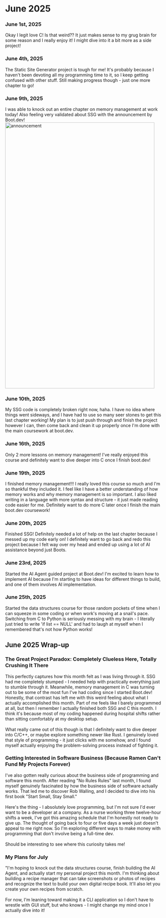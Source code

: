 # June 2025
### June 1st, 2025
Okay I legit love C! Is that weird?? It just makes sense to my grug brain for some reason and I really enjoy it! I might dive into it a bit more as a side project!
### June 4th, 2025
The Static Site Generator project is tough for me! It's probably because I haven't been devoting all my programming time to it, so I keep getting confused with other stuff. Still making progress though - just one more chapter to go!

### June 9th, 2025
I was able to knock out an entire chapter on memory management at work today! Also feeling very validated about SSG with the announcement by Boot.dev!<br> <img src="https://github.com/user-attachments/assets/5300111d-c08e-4105-aa9d-4c7dcb8f77eb" alt="announcement" height="853" width="480">

### June 10th, 2025
My SSG code is completely broken right now, haha. I have no idea where things went sideways, and I have had to use so many seer stones to get this last chapter working! My plan is to just push through and finish the project however I can, then come back and clean it up properly once I'm done with the main coursework at boot.dev.

### June 16th, 2025
Only 2 more lessons on memory management! I've really enjoyed this course and definitely want to dive deeper into C once I finish boot.dev!

### June 19th, 2025
I finished memory management!!! I really loved this course so much and I'm so thankful they included it. I feel like I have a better understanding of how memory works and why memory management is so important. I also liked writing in a language with more syntax and structure - it just made reading code easier for me. Definitely want to do more C later once I finish the main boot.dev coursework!

### June 20th, 2025
Finished SSG! Definitely needed a lot of help on the last chapter because I messed up my code early on! I definitely want to go back and redo this project because I felt way over my head and ended up using a lot of AI assistance beyond just Boots.

### June 23rd, 2025
Started the AI Agent guided project at Boot.dev! I'm excited to learn how to implement AI because I'm starting to have ideas for different things to build, and one of them involves AI implementation.

### June 25th, 2025 
Started the data structures course for those random pockets of time when I can squeeze in some coding or when work's moving at a snail's pace. Switching from C to Python is seriously messing with my brain - I literally just tried to write 'if list == NULL' and had to laugh at myself when I remembered that's not how Python works!

## June 2025 Wrap-up
### The Great Project Paradox: Completely Clueless Here, Totally Crushing It There
This perfectly captures how this month felt as I was living through it. SSG had me completely stumped - I needed help with practically everything just to stumble through it. Meanwhile, memory management in C was turning out to be some of the most fun I've had coding since I started Boot.dev! Honestly, that contrast has left me with this weird feeling about what I actually accomplished this month. Part of me feels like I barely programmed at all, but then I remember I actually finished both SSG and C this month. I think it's because most of my coding happened during hospital shifts rather than sitting comfortably at my desktop setup. <br><br>
What really came out of this though is that I definitely want to dive deeper into C/C++, or maybe explore something newer like Rust. I genuinely loved that style of programming - it just clicks with me somehow, and I found myself actually enjoying the problem-solving process instead of fighting it.

### Getting Interested in Software Business (Because Ramen Can't Fund My Projects Forever)
I've also gotten really curious about the business side of programming and software this month. After reading "No Rules Rules" last month, I found myself genuinely fascinated by how the business side of software actually works. That led me to discover Rob Walling, and I decided to dive into his first book "Start Small, Stay Small." <br> <br>
Here's the thing - I absolutely love programming, but I'm not sure I'd ever want to be a developer at a company. As a nurse working three twelve-hour shifts a week, I've got this amazing schedule that I'm honestly not ready to give up. The thought of going back to four or five days a week just doesn't appeal to me right now. So I'm exploring different ways to make money with programming that don't involve being a full-time dev. <br> <br>
Should be interesting to see where this curiosity takes me!

### My Plans for July
"I'm hoping to knock out the data structures course, finish building the AI Agent, and actually start my personal project this month. I'm thinking about building a recipe manager that can take screenshots or photos of recipes and recognize the text to build your own digital recipe book. It'll also let you create your own recipes from scratch.<br> <br>
For now, I'm leaning toward making it a CLI application so I don't have to wrestle with GUI stuff, but who knows - I might change my mind once I actually dive into it!

